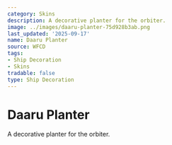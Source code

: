 ```yaml
---
category: Skins
description: A decorative planter for the orbiter.
image: ../images/daaru-planter-75d928b3ab.png
last_updated: '2025-09-17'
name: Daaru Planter
source: WFCD
tags:
- Ship Decoration
- Skins
tradable: false
type: Ship Decoration
---
```


# Daaru Planter

A decorative planter for the orbiter.

